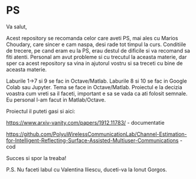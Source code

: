 # PS

Va salut,


Acest repository se recomanda celor care aveti PS, mai ales cu Marios Choudary, care sincer e cam naspa, desi rade tot timpul la curs.
Conditiile de trecere, pe cand eram eu la PS, erau destul de dificile si va recomand sa fiti atenti.
Personal am avut probleme si cu trecutul la aceasta materie, dar sper ca acest repository sa vina in ajutorul vostru si sa treceti cu bine de aceasta materie.

Laburile 1->7 si 9 se fac in Octave/Matlab.
Laburile 8 si 10 se fac in Google Colab sau Jupyter.
Tema se face in Octave/Matlab.
Proiectul e la decizia voastra cum vreti sa il faceti, important e sa se vada ca ati folosit semnale. Eu personal l-am facut in Matlab/Octave.

Proiectul il puteti gasi si aici: 

https://www.arxiv-vanity.com/papers/1912.11783/  - documentatie

https://github.com/PolyuWirelessCommunicationLab/Channel-Estimation-for-Intelligent-Reflecting-Surface-Assisted-Multiuser-Communications - cod

Succes si spor la treaba!

P.S. Nu faceti labul cu Valentina Iliescu, duceti-va la Ionut Gorgos.
